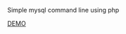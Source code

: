 Simple mysql command line using php

<a href="http://ibacor.com/portfolio/development/mysql-command-line/">DEMO</a>
